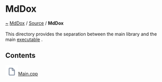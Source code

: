 <a id="mddox"></a>
<h1>MdDox</h1>
<a id="dir_1197a0c1c846bc690425b2973182343c"></a>
<a href="https://github.com/CharlesCarley/MdDox#~">~</a>
<a href="index.md#index">MdDox</a>
<span class="inline-text">/</span>
<a href="dir_74389ed8173ad57b461b9d623a1f3867.md#source">Source</a>
<span class="inline-text">/</span>
<span class="bold-text"><b>MdDox</b></span>
<br/>
<br/>
<span class="inline-text">This directory provides the separation between the main library and the main </span>
<a href="a01003.md#application">executable</a>
<span class="inline-text">.</span>
<a id="f:/emulation/mddox/current/pages/directories.h_1contents"></a>
<a id="contents"></a>
<h2>Contents</h2>
<span class="icon-list-item"><a href="https://github.com/CharlesCarley/MdDox/blob/master/Source/MdDox/Main.cpp#L1" class="icon-list-item"><img src="../images/file.svg" class="icon-list-item"/><span class="icon-list-item">Main.cpp</span>
</a>
</span>
<br/>
</div>
</div>
</body>
</html>
